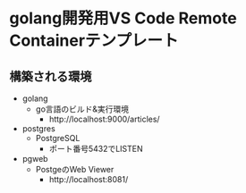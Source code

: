 # golang開発用VS Code Remote Containerテンプレート

## 構築される環境
- golang
    - go言語のビルド&実行環境
       - http://localhost:9000/articles/
- postgres
    - PostgreSQL
        - ポート番号5432でLISTEN
- pgweb
    - PostgeのWeb Viewer
        - http://localhost:8081/